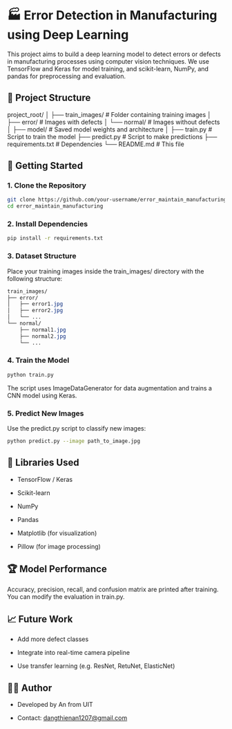# 🏭 Error Detection in Manufacturing using Deep Learning

This project aims to build a deep learning model to detect errors or defects in manufacturing processes using computer vision techniques. We use TensorFlow and Keras for model training, and scikit-learn, NumPy, and pandas for preprocessing and evaluation.

## 📂 Project Structure

project_root/ │ ├── train_images/ # Folder containing training images │ ├── error/ # Images with defects │ └── normal/ # Images without defects │ ├── model/ # Saved model weights and architecture │ ├── train.py # Script to train the model ├── predict.py # Script to make predictions ├── requirements.txt # Dependencies └── README.md # This file

## 🚀 Getting Started

### 1. Clone the Repository

```bash
git clone https://github.com/your-username/error_maintain_manufacturing.git
cd error_maintain_manufacturing
```

### 2. Install Dependencies

```bash
pip install -r requirements.txt
```

### 3. Dataset Structure
Place your training images inside the train_images/ directory with the following structure:

```css
train_images/
├── error/
│   ├── error1.jpg
│   ├── error2.jpg
│   └── ...
└── normal/
    ├── normal1.jpg
    ├── normal2.jpg
    └── ...
```

### 4. Train the Model
```bash
python train.py
```

The script uses ImageDataGenerator for data augmentation and trains a CNN model using Keras.

### 5. Predict New Images
Use the predict.py script to classify new images:

```bash
python predict.py --image path_to_image.jpg
```
## 🧠 Libraries Used
- TensorFlow / Keras

- Scikit-learn

- NumPy

- Pandas

- Matplotlib (for visualization)

- Pillow (for image processing)

## 🏆 Model Performance
Accuracy, precision, recall, and confusion matrix are printed after training. You can modify the evaluation in train.py.

## 📈 Future Work
- Add more defect classes

- Integrate into real-time camera pipeline

- Use transfer learning (e.g. ResNet, RetuNet, ElasticNet)

## 👨‍💻 Author
- Developed by An from UIT

- Contact: dangthienan1207@gmail.com




